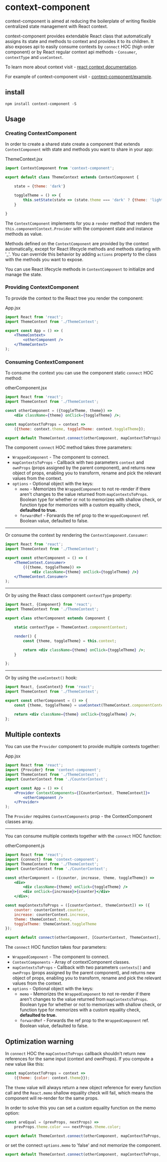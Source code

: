 # context-component

context-component is aimed at reducing the boilerplate of writing flexible centralized state management with React context.

context-component provides extendable React class that automatically assigns its state and methods to context and provides it to its children.
It also exposes api to easily consume contexts by `connect` HOC (high order component) or by React regular context api methods - `Consumer`, `contextType` and `useContext`.

To learn more about context visit - [react context documentation](https://reactjs.org/docs/context.html).

For example of context-component visit - [context-component/example](https://github.com/YehudaGold/context-component/tree/master/example/src).

## install

```
npm install context-component -S
```

## Usage

### Creating ContextComponent

In order to create a shared state create a component that extends `ContextComponent` with state and methods you want to share in your app:

ThemeContext.jsx
```jsx
import ContextComponent from 'context-component';

export default class ThemeContext extends ContextComponent {

    state = {theme: 'dark'}

    toggleTheme = () => {
        this.setState(state => (state.theme === 'dark' ? {theme: 'light'} : {theme: 'dark'}));
    }

}
```
The `ContextComponent` implements for you a `render` method that renders the `this.componentContext.Provider` with the component state and instance methods as value.

Methods defined on the `ContextComponent` are provided by the context automatically, except for React lifecycle methods and methods starting with '_'. You can override this behavior by adding `actions` property to the class with the methods you want to expose.

You can use React lifecycle methods in `ContextComponent` to initialize and manage the state.

### Providing ContextComponent

To provide the context to the React tree you render the component:

App.jsx
```jsx
import React from 'react';
import ThemeContext from './ThemeContext';

export const App = () => (
    <ThemeContext>
        <otherComponent />
    </ThemeContext>
);
```

### Consuming ContextComponent

To consume the context you can use the component static `connect` HOC method:

otherComponent.jsx
```jsx
import React from 'react';
import ThemeContext from './ThemeContext';

const otherComponent = ({toggleTheme, theme}) =>
    <div className={theme} onClick={toggleTheme} />;

const mapContextToProps = context =>
    ({theme: context.theme, toggleTheme: context.toggleTheme});

export default ThemeContext.connect(otherComponent, mapContextToProps);
```
The component `connect` HOC method takes three parameters:
* `WrappedComponent` - The component to connect.
* `mapContextsToProps` - Callback with two parameters `context` and `ownProps` (props assigned by the parent component), and returns new object of props, enabling you to transform, rename and pick the relevant values from the context.
* `options` - Optional object with the keys:
    * `memo` - Memorizes the `WrappedComponent` to not re-render if there aren't changes to the value returned from `mapContextsToProps`.
    Boolean type for whether or not to memorizes with shallow check, or function type for memorizes with a custom equality check, **defaulted to true.**
    * `forwardRef` - Forwards the ref prop to the `WrappedComponent` ref.
    Boolean value, defaulted to false.
---

Or consume the context by rendering the `ContextComponent.Consumer`:
```jsx
import React from 'react';
import ThemeContext from './ThemeContext';

export const otherComponent = () => (
    <ThemeContext.Consumer>
        {({theme, toggleTheme}) =>
            <div className={theme} onClick={toggleTheme} />}
    </ThemeContext.Consumer>
);
```
---

Or by using the React class component `contextType` property:
```jsx
import React, {Component} from 'react';
import ThemeContext from './ThemeContext';

export class otherComponent extends Component {

    static contextType = ThemeContext.componentContext;

    render() {
        const {theme, toggleTheme} = this.context;

        return <div className={theme} onClick={toggleTheme} />;
    }

};
```
---

Or by using the `useContext()` hook:
```jsx
import React, {useContext} from 'react';
import ThemeContext from './ThemeContext';

export const otherComponent = () => {
    const {theme, toggleTheme} = useContext(ThemeContext.componentContext);

    return <div className={theme} onClick={toggleTheme} />;
};
```

## Multiple contexts

You can use the `Provider` component to provide multiple contexts together:

App.jsx
```jsx
import React from 'react';
import {Provider} from 'context-component';
import ThemeContext from './ThemeContext';
import CounterContext from './CounterContext';

export const App = () => (
    <Provider ContextComponents={[CounterContext, ThemeContext]}>
        <otherComponent />
    </Provider>
);
```
The `Provider` requires `ContextComponents` prop - the ContextComponent classes array.

---

You can consume multiple contexts together with the `connect` HOC function:

otherComponent.js
```jsx
import React from 'react';
import {connect} from 'context-component';
import ThemeContext from './ThemeContext';
import CounterContext from './CounterContext';

const otherComponent = ({counter, increase, theme, toggleTheme}) =>
    <div>
        <div className={theme} onClick={toggleTheme} />
        <div onClick={increase}>{counter}</div>
    </div>;

const mapContextsToProps = ([counterContext, themeContext]) => ({
    counter: counterContext.counter,
    increase: counterContext.increase,
    theme: themeContext.theme,
    toggleTheme: themeContext.toggleTheme
});

export default connect(otherComponent, [CounterContext, ThemeContext], mapContextsToProps);
```
The `connect` HOC function takes four parameters:

* `WrappedComponent` - The component to connect.
* `ContextComponents` - Array of contextComponent classes.
* `mapContextsToProps` - Callback with two parameters `contexts[]` and `ownProps` (props assigned by the parent component), and returns new object of props, enabling you to transform, rename and pick the relevant values from the context.
* `options` - Optional object with the keys:
     * `memo` - Memorizes the `WrappedComponent` to not re-render if there aren't changes to the value returned from `mapContextsToProps`.
    Boolean type for whether or not to memorizes with shallow check, or function type for memorizes with a custom equality check, **defaulted to true.**
    * `forwardRef` - Forwards the ref prop to the `WrappedComponent` ref.
    Boolean value, defaulted to false.

## Optimization warning
In `connect` HOC the `mapContextToProps` callback shouldn't return new references for the same input (context and ownProps). If you compute a new value like this:
```js
const mapContextToProps = context =>
    ({theme: {color: context.theme}});
```
The `theme` value will always return a new object reference for every function call and the `React.memo` shallow equality check will fail, which means the component will re-render for the same props.

In order to solve this you can set a custom equality function on the memo option:
```js
const areEqual = (prevProps, nextProps) =>
    prevProps.theme.color === nextProps.theme.color;

export default ThemeContext.connect(otherComponent, mapContextToProps, {memo: areEqual});
```
or set the connect `options.memo` to 'false' and not memorize the component.
```js
export default ThemeContext.connect(otherComponent, mapContextToProps, {memo: false});
```
